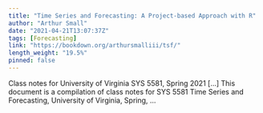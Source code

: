 ```yaml
---
title: "Time Series and Forecasting: A Project-based Approach with R"
author: "Arthur Small"
date: "2021-04-21T13:07:37Z"
tags: [Forecasting]
link: "https://bookdown.org/arthursmalliii/tsf/"
length_weight: "19.5%"
pinned: false
---
```


Class notes for University of Virginia SYS 5581, Spring 2021 [...] This document is a compilation of class notes for SYS 5581 Time Series and Forecasting, University of Virginia, Spring, ...

